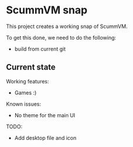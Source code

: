 # ScummVM snap

This project creates a working snap of ScummVM.

To get this done, we need to do the following:
 - build from current git

## Current state

Working features:
 - Games :)

Known issues:
  - No theme for the main UI

TODO:
 - Add desktop file and icon
 
